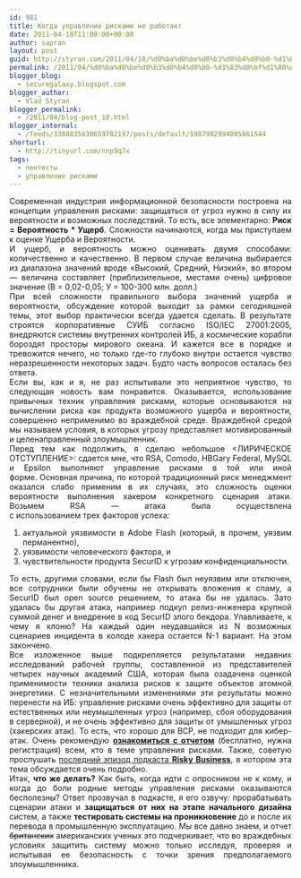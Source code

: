 ```yaml
---
id: 981
title: Когда управление рисками не работает
date: 2011-04-18T11:00:00+00:00
author: sapran
layout: post
guid: http://styran.com/2011/04/18/%d0%ba%d0%be%d0%b3%d0%b4%d0%b0-%d1%83%d0%bf%d1%80%d0%b0%d0%b2%d0%bb%d0%b5%d0%bd%d0%b8%d0%b5-%d1%80%d0%b8%d1%81%d0%ba%d0%b0%d0%bc%d0%b8-%d0%bd%d0%b5-%d1%80%d0%b0%d0%b1%d0%be%d1%82%d0%b0%d0%b5%d1%82/
permalink: /2011/04/%d0%ba%d0%be%d0%b3%d0%b4%d0%b0-%d1%83%d0%bf%d1%80%d0%b0%d0%b2%d0%bb%d0%b5%d0%bd%d0%b8%d0%b5-%d1%80%d0%b8%d1%81%d0%ba%d0%b0%d0%bc%d0%b8-%d0%bd%d0%b5-%d1%80%d0%b0%d0%b1%d0%be%d1%82%d0%b0%d0%b5%d1%82/
blogger_blog:
  - securegalaxy.blogspot.com
blogger_author:
  - Vlad Styran
blogger_permalink:
  - /2011/04/blog-post_18.html
blogger_internal:
  - /feeds/3388835630659782197/posts/default/5987902994005861544
shorturl:
  - http://tinyurl.com/nnp9q7x
tags:
  - пентесты
  - управление рисками
---
```

<div dir="ltr" style="text-align: left;">
  <div style="text-align: justify;">
    Современная индустрия информационной безопасности построена на концепции управления рисками: защищаться от угроз нужно в силу их вероятности и возможных последствий. То есть, все элементарно: <b>Риск = Вероятность * Ущерб</b>.&nbsp;Сложности&nbsp;начинаются, когда мы приступаем к оценке Ущерба и Вероятности.
  </div>
  
  <div style="text-align: justify;">
  </div>
  
  <div style="text-align: justify;">
    И ущерб, и вероятность можно оценивать двумя способами: количественно и качественно. В первом случае величина выбирается из диапазона значений вроде &#171;Высокий, Средний, Низкий&#187;, во втором &#8212; величина составляет (приблизительное, местами очень) цифровое значение (В = 0,02-0,05; У = 100-300 млн. долл.)
  </div>
  
  <div style="text-align: justify;">
  </div>
  
  <div style="text-align: justify;">
    При всей сложности правильного выбора значений ущерба и вероятности, обсуждение которой выходит за рамки сегодняшней темы, этот выбор практически всегда удается&nbsp;сделать. В результате строятся корпоративные СУИБ согласно ISO/IEC 27001:2005, внедряются системы внутренних контролей ИБ, а космические корабли бороздят просторы мирового океана. И кажется все в порядке и тревожится нечего, но только где-то глубоко внутри остается чувство неразрешенности некоторых задач. Будто часть вопросов осталась без ответа.
  </div>
  
  <div style="text-align: justify;">
  </div>
  
  <div style="text-align: justify;">
    Если вы, как и я, не раз испытывали это неприятное чувство, то следующая новость вам понравится. Оказывается, использование привычных техник управления рисками, которые основываются на вычислении риска как продукта возможного ущерба и&nbsp;вероятности, совершенно неприменимо во враждебной среде. Враждебной средой мы называем условия, в которых угрозу представляет мотивированный и целенаправленный злоумышленник.
  </div>
  
  <div style="text-align: justify;">
  </div>
  
  <div style="text-align: justify;">
    Перед тем как&nbsp;подолжить, я сделаю небольшое <ЛИРИЧЕСКОЕ ОТСТУПЛЕНИЕ>:&nbsp;сдается&nbsp;мне, что RSA, Comodo, HBGary Federal, MySQL и Epsilon выполняют управление рисками в той или иной форме.&nbsp;Основная причина, по которой традиционный риск менеджмент оказался слабо применим в их случаях, это сложность оценки вероятности выполнения хакером конкретного сценария атаки. Возьмем RSA &#8212; атака была осуществлена с&nbsp;использованием&nbsp;трех&nbsp;факторов успеха:&nbsp;
  </div>
  
  <ol style="text-align: left;">
    <li style="text-align: justify;">
      актуальной уязвимости в Adobe Flash (который, в прочем, уязвим перманентно),
    </li>
    <li style="text-align: justify;">
      уязвимости человеческого фактора, и
    </li>
    <li style="text-align: justify;">
      чувствительности продукта SecurID к угрозам конфиденциальности.
    </li>
  </ol>
  
  <div style="text-align: justify;">
    То есть, другими словами, если бы Flash был неуязвим или отключен, все сотрудники были обучены не открывать вложения к спаму, а SecurID был open source решением, то атака бы не удалась. Зато удалась бы другая атака, например подкуп релиз-инженера крупной суммой денег и внедрение в код SecurID злого бекдора. Улавливаете, к чему я клоню? На каждый один неудавшийся из N возможных сценариев инцидента в колоде хакера остается N-1 вариант. На&nbsp;этом </ЛИРИЧЕСКОЕ&nbsp;ОТСТУПЛЕНИЕ> закончено.
  </div>
  
  <div style="text-align: justify;">
  </div>
  
  <div style="text-align: justify;">
    Все изложенное выше подкрепляется результатами недавних исследований рабочей группы, составленной из представителей четырех научных академий США, которая была озадачена оценкой применимости техники анализа рисков к защите объектов атомной энергетики. С незначительными изменениями эти результаты можно перенести на ИБ: управление рисками очень эффективно для защиты от естественных или неумышленных угроз (например, сбоя оборудования в серверной), и не очень эффективно для защиты от умышленных угроз (хакерских атак). То есть, что хорошо для BCP, не подходит для кибер-атак.&nbsp;Очень рекомендую <a href="http://www.nap.edu/catalog.php?record_id=13108"><b>ознакомиться с отчетом</b></a>&nbsp;(бесплатно, нужна регистрация) всем, кто в теме управления рисками. Также, советую прослушать <a href="http://risky.biz/RB191">последний эпизод подкаста <b>Risky Business</b></a>, в котором эта тема обсуждается очень подробно.
  </div>
  
  <div style="text-align: justify;">
  </div>
  
  <div style="text-align: justify;">
    <div style="text-align: justify;">
      Итак, <b>что же делать?</b> Как быть, когда идти с опросником не к кому, и когда до боли родные методы управления рисками оказываются бесполезны? Ответ прозвучал в подкасте, я его озвучу: прорабатывать сценарии атаки и <b>защищаться от них на этапе начального дизайна</b> систем, а также <b>тестировать системы на проникновение</b> до и после их перевода в промышленную эксплуатацию. Мы все давно знаем, и отчет <strike>британских</strike> американских ученых это подчеркивает, что во враждебных условиях защитить систему можно только исследуя, проверяя и испытывая ее безопасность с точки зрения предполагаемого злоумышленника.
    </div>
  </div>
</div>

<div class="addtoany_share_save_container addtoany_content_bottom">
  <div class="a2a_kit a2a_kit_size_32 addtoany_list a2a_target" id="wpa2a_160">
    <a class="a2a_button_facebook" href="http://www.addtoany.com/add_to/facebook?linkurl=https%3A%2F%2Fblog.styran.com%2F2011%2F04%2F%25d0%25ba%25d0%25be%25d0%25b3%25d0%25b4%25d0%25b0-%25d1%2583%25d0%25bf%25d1%2580%25d0%25b0%25d0%25b2%25d0%25bb%25d0%25b5%25d0%25bd%25d0%25b8%25d0%25b5-%25d1%2580%25d0%25b8%25d1%2581%25d0%25ba%25d0%25b0%25d0%25bc%25d0%25b8-%25d0%25bd%25d0%25b5-%25d1%2580%25d0%25b0%25d0%25b1%25d0%25be%25d1%2582%25d0%25b0%25d0%25b5%25d1%2582%2F&linkname=%D0%9A%D0%BE%D0%B3%D0%B4%D0%B0%20%D1%83%D0%BF%D1%80%D0%B0%D0%B2%D0%BB%D0%B5%D0%BD%D0%B8%D0%B5%20%D1%80%D0%B8%D1%81%D0%BA%D0%B0%D0%BC%D0%B8%20%D0%BD%D0%B5%20%D1%80%D0%B0%D0%B1%D0%BE%D1%82%D0%B0%D0%B5%D1%82" title="Facebook" rel="nofollow" target="_blank"></a><a class="a2a_button_twitter" href="http://www.addtoany.com/add_to/twitter?linkurl=https%3A%2F%2Fblog.styran.com%2F2011%2F04%2F%25d0%25ba%25d0%25be%25d0%25b3%25d0%25b4%25d0%25b0-%25d1%2583%25d0%25bf%25d1%2580%25d0%25b0%25d0%25b2%25d0%25bb%25d0%25b5%25d0%25bd%25d0%25b8%25d0%25b5-%25d1%2580%25d0%25b8%25d1%2581%25d0%25ba%25d0%25b0%25d0%25bc%25d0%25b8-%25d0%25bd%25d0%25b5-%25d1%2580%25d0%25b0%25d0%25b1%25d0%25be%25d1%2582%25d0%25b0%25d0%25b5%25d1%2582%2F&linkname=%D0%9A%D0%BE%D0%B3%D0%B4%D0%B0%20%D1%83%D0%BF%D1%80%D0%B0%D0%B2%D0%BB%D0%B5%D0%BD%D0%B8%D0%B5%20%D1%80%D0%B8%D1%81%D0%BA%D0%B0%D0%BC%D0%B8%20%D0%BD%D0%B5%20%D1%80%D0%B0%D0%B1%D0%BE%D1%82%D0%B0%D0%B5%D1%82" title="Twitter" rel="nofollow" target="_blank"></a><a class="a2a_button_google_plus" href="http://www.addtoany.com/add_to/google_plus?linkurl=https%3A%2F%2Fblog.styran.com%2F2011%2F04%2F%25d0%25ba%25d0%25be%25d0%25b3%25d0%25b4%25d0%25b0-%25d1%2583%25d0%25bf%25d1%2580%25d0%25b0%25d0%25b2%25d0%25bb%25d0%25b5%25d0%25bd%25d0%25b8%25d0%25b5-%25d1%2580%25d0%25b8%25d1%2581%25d0%25ba%25d0%25b0%25d0%25bc%25d0%25b8-%25d0%25bd%25d0%25b5-%25d1%2580%25d0%25b0%25d0%25b1%25d0%25be%25d1%2582%25d0%25b0%25d0%25b5%25d1%2582%2F&linkname=%D0%9A%D0%BE%D0%B3%D0%B4%D0%B0%20%D1%83%D0%BF%D1%80%D0%B0%D0%B2%D0%BB%D0%B5%D0%BD%D0%B8%D0%B5%20%D1%80%D0%B8%D1%81%D0%BA%D0%B0%D0%BC%D0%B8%20%D0%BD%D0%B5%20%D1%80%D0%B0%D0%B1%D0%BE%D1%82%D0%B0%D0%B5%D1%82" title="Google+" rel="nofollow" target="_blank"></a><a class="a2a_button_linkedin" href="http://www.addtoany.com/add_to/linkedin?linkurl=https%3A%2F%2Fblog.styran.com%2F2011%2F04%2F%25d0%25ba%25d0%25be%25d0%25b3%25d0%25b4%25d0%25b0-%25d1%2583%25d0%25bf%25d1%2580%25d0%25b0%25d0%25b2%25d0%25bb%25d0%25b5%25d0%25bd%25d0%25b8%25d0%25b5-%25d1%2580%25d0%25b8%25d1%2581%25d0%25ba%25d0%25b0%25d0%25bc%25d0%25b8-%25d0%25bd%25d0%25b5-%25d1%2580%25d0%25b0%25d0%25b1%25d0%25be%25d1%2582%25d0%25b0%25d0%25b5%25d1%2582%2F&linkname=%D0%9A%D0%BE%D0%B3%D0%B4%D0%B0%20%D1%83%D0%BF%D1%80%D0%B0%D0%B2%D0%BB%D0%B5%D0%BD%D0%B8%D0%B5%20%D1%80%D0%B8%D1%81%D0%BA%D0%B0%D0%BC%D0%B8%20%D0%BD%D0%B5%20%D1%80%D0%B0%D0%B1%D0%BE%D1%82%D0%B0%D0%B5%D1%82" title="LinkedIn" rel="nofollow" target="_blank"></a><a class="a2a_dd addtoany_share_save" href="https://www.addtoany.com/share"></a>
  </div>
</div>